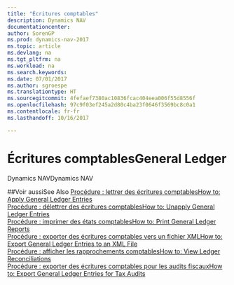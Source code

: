 ```yaml
---
title: "Écritures comptables"
description: Dynamics NAV
documentationcenter: 
author: SorenGP
ms.prod: dynamics-nav-2017
ms.topic: article
ms.devlang: na
ms.tgt_pltfrm: na
ms.workload: na
ms.search.keywords: 
ms.date: 07/01/2017
ms.author: sgroespe
ms.translationtype: HT
ms.sourcegitcommit: 4fefaef7380ac10836fcac404eea006f55d8556f
ms.openlocfilehash: 97c9f03ef245a2d80c4ba23f0646f3569bc8c0a1
ms.contentlocale: fr-fr
ms.lasthandoff: 10/16/2017

---
```

# <a name="general-ledger"></a><span data-ttu-id="acc94-103">Écritures comptables</span><span class="sxs-lookup"><span data-stu-id="acc94-103">General Ledger</span></span>
<span data-ttu-id="acc94-104">Dynamics NAV</span><span class="sxs-lookup"><span data-stu-id="acc94-104">Dynamics NAV</span></span>

##<a name="see-also"></a><span data-ttu-id="acc94-105">Voir aussi</span><span class="sxs-lookup"><span data-stu-id="acc94-105">See Also</span></span>
[<span data-ttu-id="acc94-106">Procédure : lettrer des écritures comptables</span><span class="sxs-lookup"><span data-stu-id="acc94-106">How to: Apply General Ledger Entries</span></span>](how-to-apply-general-ledger-entries.md)  
[<span data-ttu-id="acc94-107">Procédure : délettrer des écritures comptables</span><span class="sxs-lookup"><span data-stu-id="acc94-107">How to: Unapply General Ledger Entries</span></span>](how-to-unapply-general-ledger-entries.md)  
[<span data-ttu-id="acc94-108">Procédure : imprimer des états comptables</span><span class="sxs-lookup"><span data-stu-id="acc94-108">How to: Print General Ledger Reports</span></span>](how-to-print-general-ledger-reports.md)  
[<span data-ttu-id="acc94-109">Procédure : exporter des écritures comptables vers un fichier XML</span><span class="sxs-lookup"><span data-stu-id="acc94-109">How to: Export General Ledger Entries to an XML File</span></span>](how-to-export-general-ledger-entries-to-an-xml-file.md)  
[<span data-ttu-id="acc94-110">Procédure : afficher les rapprochements comptables</span><span class="sxs-lookup"><span data-stu-id="acc94-110">How to: View Ledger Reconciliations</span></span>](how-to-view-ledger-reconciliations.md)  
[<span data-ttu-id="acc94-111">Procédure : exporter des écritures comptables pour les audits fiscaux</span><span class="sxs-lookup"><span data-stu-id="acc94-111">How to: Export General Ledger Entries for Tax Audits</span></span>](how-to-export-general-ledger-entries-for-tax-audits.md)  

